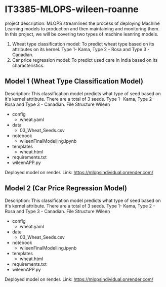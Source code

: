 # IT3385-MLOPS-wileen-roanne
project description: 
MLOPS streamlines the process of deploying Machine Learning models to production and then maintaining and monitoring them. In this project, we will be covering two types of machine leanring models.
1. Wheat type classification model: To predict wheat type based on its attributes on its kernel. Type 1- Kama, Type 2 - Rosa and Type 3 - Canadian.
2. Car price regression model: To predict used care in India based on its characteristics.

## Model 1 (Wheat Type Classification Model)
Description: This classification model predicts what type of seed based on it's kernel attribute. There are a total of 3 seeds. Type 1- Kama, Type 2 - Rosa and Type 3 - Canadian.
File Structure
Wileen
- config
  - wheat.yaml
- data
  - 03_Wheat_Seeds.csv
- notebook
  - wileenFinalModelling.ipynb
- templates
  - wheat.html
- requirements.txt
- wileenAPP.py

Deployed model on render. Link: https://mlopsindividual.onrender.com/ 

## Model 2 (Car Price Regression Model)
Description: This classification model predicts what type of seed based on it's kernel attribute. There are a total of 3 seeds. Type 1- Kama, Type 2 - Rosa and Type 3 - Canadian.
File Structure
Wileen
- config
  - wheat.yaml
- data
  - 03_Wheat_Seeds.csv
- notebook
  - wileenFinalModelling.ipynb
- templates
  - wheat.html
- requirements.txt
- wileenAPP.py

Deployed model on render. Link: https://mlopsindividual.onrender.com/ 


